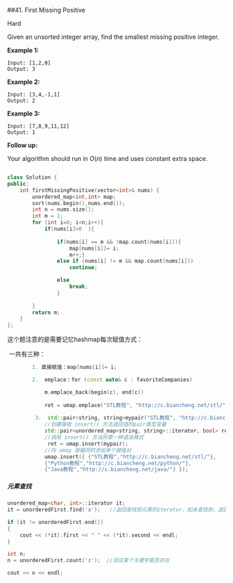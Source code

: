 \##41. First Missing Positive

Hard

Given an unsorted integer array, find the smallest missing positive integer.

**Example 1:**

```
Input: [1,2,0]
Output: 3
```

**Example 2:**

```
Input: [3,4,-1,1]
Output: 2
```

**Example 3:**

```
Input: [7,8,9,11,12]
Output: 1
```

**Follow up:**

Your algorithm should run in *O*(*n*) time and uses constant extra space.





```c++

class Solution {
public:
    int firstMissingPositive(vector<int>& nums) {
        unordered_map<int,int> map;
        sort(nums.begin(),nums.end());
        int n = nums.size();
        int m = 1;
        for (int i=0; i<n;i++){
            if(nums[i]>0  ){
                
                if(nums[i] == m && !map.count(nums[i])){
                    map[nums[i]]= i;
                    m++;}
                else if (nums[i] != m && map.count(nums[i]))
                    continue;

                else
                    break;   
                }
            
        }
        return m;
    }
};
```



这个题注意的是需要记忆hashmap每次赋值方式：

​                 一共有三种：

```c++
  		1. 直接赋值：map[nums[i]]= i;  

		2.	emplace：for (const auto& c : favoriteCompanies)

   		 	m.emplace_back(begin(c), end(c))
            
            ret = umap.emplace("STL教程", "http://c.biancheng.net/stl/");
            
         3.  std::pair<string, string>mypair("STL教程", "http://c.biancheng.net/stl/");
    		//创建接收 insert() 方法返回值的pair类型变量
    		std::pair<unordered_map<string, string>::iterator, bool> ret;
    		//调用 insert() 方法的第一种语法格式
   			 ret = umap.insert(mypair);
            //向 umap 容器同时添加多个键值对
            umap.insert({ {"STL教程","http://c.biancheng.net/stl/"},
            {"Python教程","http://c.biancheng.net/python/"},
            {"Java教程","http://c.biancheng.net/java/"} });
```



##### 元素查找

```C++
unordered_map<char, int>::iterator it;
it = unorderedFirst.find('a');   //返回查找到元素的iterator，如未查找到，返回end()

if (it != unorderedFirst.end())
{
	cout << (*it).first << " " << (*it).second << endl;
}

int n;
n = unorderedFirst.count('z');  //测试某个关键字是否存在

cout << n << endl;
```